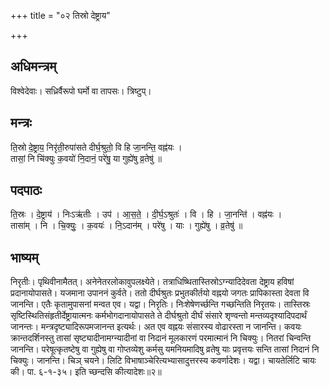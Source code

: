 +++
title = "०२ तिस्रो देष्ट्राय"

+++
## अधिमन्त्रम्
विश्वेदेवाः। सध्रिर्वैरूपो घर्मो वा तापसः। त्रिष्टुप्।

## मन्त्रः
ति॒स्रो दे॒ष्ट्राय॒ निरृ॑ती॒रुपा॑सते दीर्घ॒श्रुतो॒ वि हि जा॒नन्ति॒ वह्न॑यः ।  
तासां॒ नि चि॑क्युः क॒वयो॑ नि॒दानं॒ परे॑षु॒ या गुह्ये॑षु व्र॒तेषु॑ ॥

## पदपाठः
ति॒स्रः । दे॒ष्ट्राय॑ । निःऽऋ॑तीः । उप॑ । आ॒स॒ते॒ । दी॒र्घ॒ऽश्रुतः॑ । वि । हि । जा॒नन्ति॑ । वह्न॑यः ।  
तासा॑म् । नि । चि॒क्युः॒ । क॒वयः॑ । नि॒ऽदान॑म् । परे॑षु । याः । गुह्ये॑षु । व्र॒तेषु॑ ॥

## भाष्यम्
निरृतीः। पृथिवीनामैतत्। अनेनेतरलोकावुपलक्ष्येते। तत्राधिष्थितास्तिस्रोऽग्न्यादिदेवता देष्ट्राय हविषां प्रदानायोपासते। यजमाना उपाननं कुर्वते। ततो दीर्घश्रुतः प्रभुतकीर्तयो वह्नयो जगतः प्रापिकास्ता देवता वि जानन्ति। एतैः कृतामुपासनां मन्वत एव। यद्वा। निरृतिः। निःशेषेणर्च्छन्ति गच्छन्तिति निरृतयः। तास्तिस्रः सृष्टिस्थितिसंहृतीर्देष्ट्रायात्मनः कर्मभोगदानायोपासते ते दीर्घश्रुतो दीर्घं संसारे शृण्वन्तो मन्तव्यदृश्यादिपदार्थं जानन्तः। मन्त्रदृष्ट्यादिरूपमजानन्त इत्यर्थः। अत एव वह्नयः संसारस्य वोढारस्ता न जानन्ति। कवयः क्रान्तदर्शिनस्तु तासां सृष्ट्यादीनामग्न्यादीनां वा निदानं मूलकारणं परमात्मानं नि चिक्युः। नितरां चिन्वन्ति जानन्ति। परेषूत्कृतष्टेषु वा गुह्येषु वा गोप्तव्येशु कर्मसु यमनियमादिषु व्रतेषु याः प्रवृत्तयः सन्ति तासां निदानं नि चिक्युः। जानन्ति। चिञ् चयने। लिटि विभाषाञ्चेरित्यभ्यासादुत्तरस्य कवर्णादेशः। यद्वा। चायतेर्लिटि चायः की। पा. ६-१-३५। इति च्छन्दसि कीत्यादेशः॥२॥